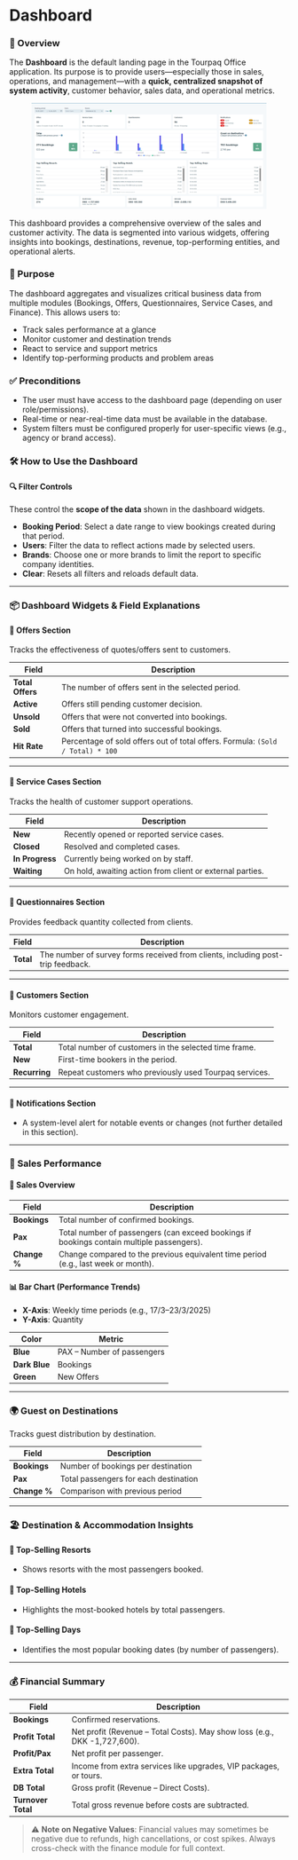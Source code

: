 # Dashboard

### 🧭 Overview

The **Dashboard** is the default landing page in the Tourpaq Office application. Its purpose is to provide users—especially those in sales, operations, and management—with a **quick, centralized snapshot of system activity**, customer behavior, sales data, and operational metrics.

<figure><img src=".gitbook/assets/image (5) (2).png" alt=""><figcaption></figcaption></figure>

This dashboard provides a comprehensive overview of the sales and customer activity. The data is segmented into various widgets, offering insights into bookings, destinations, revenue, top-performing entities, and operational alerts.

### 🎯 Purpose

The dashboard aggregates and visualizes critical business data from multiple modules (Bookings, Offers, Questionnaires, Service Cases, and Finance). This allows users to:

* Track sales performance at a glance
* Monitor customer and destination trends
* React to service and support metrics
* Identify top-performing products and problem areas

### ✅ Preconditions

* The user must have access to the dashboard page (depending on user role/permissions).
* Real-time or near-real-time data must be available in the database.
* System filters must be configured properly for user-specific views (e.g., agency or brand access).

### 🛠️ How to Use the Dashboard

#### 🔍 Filter Controls

These control the **scope of the data** shown in the dashboard widgets.

* **Booking Period**: Select a date range to view bookings created during that period.
* **Users**: Filter the data to reflect actions made by selected users.
* **Brands**: Choose one or more brands to limit the report to specific company identities.
* **Clear**: Resets all filters and reloads default data.

***

### 📦 Dashboard Widgets & Field Explanations

#### 🔹 Offers Section

Tracks the effectiveness of quotes/offers sent to customers.

| Field            | Description                                                                    |
| ---------------- | ------------------------------------------------------------------------------ |
| **Total Offers** | The number of offers sent in the selected period.                              |
| **Active**       | Offers still pending customer decision.                                        |
| **Unsold**       | Offers that were not converted into bookings.                                  |
| **Sold**         | Offers that turned into successful bookings.                                   |
| **Hit Rate**     | Percentage of sold offers out of total offers. Formula: `(Sold / Total) * 100` |

***

#### 🔹 Service Cases Section

Tracks the health of customer support operations.

| Field           | Description                                               |
| --------------- | --------------------------------------------------------- |
| **New**         | Recently opened or reported service cases.                |
| **Closed**      | Resolved and completed cases.                             |
| **In Progress** | Currently being worked on by staff.                       |
| **Waiting**     | On hold, awaiting action from client or external parties. |

***

#### 🔹 Questionnaires Section

Provides feedback quantity collected from clients.

| Field     | Description                                                                     |
| --------- | ------------------------------------------------------------------------------- |
| **Total** | The number of survey forms received from clients, including post-trip feedback. |

***

#### 🔹 Customers Section

Monitors customer engagement.

| Field         | Description                                            |
| ------------- | ------------------------------------------------------ |
| **Total**     | Total number of customers in the selected time frame.  |
| **New**       | First-time bookers in the period.                      |
| **Recurring** | Repeat customers who previously used Tourpaq services. |

***

#### 🔹 Notifications Section

* A system-level alert for notable events or changes (not further detailed in this section).

***

### 💸 Sales Performance

#### 📌 Sales Overview

| Field        | Description                                                                               |
| ------------ | ----------------------------------------------------------------------------------------- |
| **Bookings** | Total number of confirmed bookings.                                                       |
| **Pax**      | Total number of passengers (can exceed bookings if bookings contain multiple passengers). |
| **Change %** | Change compared to the previous equivalent time period (e.g., last week or month).        |

#### 📊 Bar Chart (Performance Trends)

* **X-Axis**: Weekly time periods (e.g., 17/3–23/3/2025)
* **Y-Axis**: Quantity

| Color         | Metric                     |
| ------------- | -------------------------- |
| **Blue**      | PAX – Number of passengers |
| **Dark Blue** | Bookings                   |
| **Green**     | New Offers                 |

***

### 🌍 Guest on Destinations

Tracks guest distribution by destination.

| Field        | Description                           |
| ------------ | ------------------------------------- |
| **Bookings** | Number of bookings per destination    |
| **Pax**      | Total passengers for each destination |
| **Change %** | Comparison with previous period       |

***

### 🏖️ Destination & Accommodation Insights

#### 🥇 Top-Selling Resorts

* Shows resorts with the most passengers booked.

#### 🏨 Top-Selling Hotels

* Highlights the most-booked hotels by total passengers.

#### 📅 Top-Selling Days

* Identifies the most popular booking dates (by number of passengers).

***

### 💰 Financial Summary

| Field              | Description                                                               |
| ------------------ | ------------------------------------------------------------------------- |
| **Bookings**       | Confirmed reservations.                                                   |
| **Profit Total**   | Net profit (Revenue – Total Costs). May show loss (e.g., DKK -1,727,600). |
| **Profit/Pax**     | Net profit per passenger.                                                 |
| **Extra Total**    | Income from extra services like upgrades, VIP packages, or tours.         |
| **DB Total**       | Gross profit (Revenue – Direct Costs).                                    |
| **Turnover Total** | Total gross revenue before costs are subtracted.                          |

> ⚠️ **Note on Negative Values**: Financial values may sometimes be negative due to refunds, high cancellations, or cost spikes. Always cross-check with the finance module for full context.
